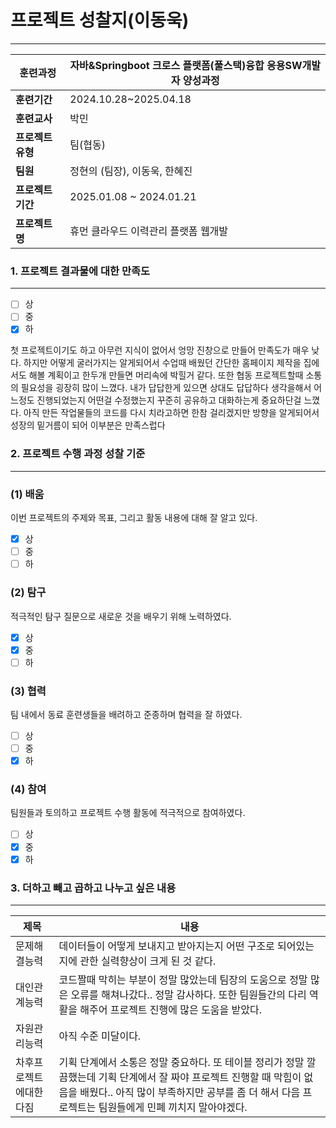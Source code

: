 # 프로젝트 성찰지(이동욱)

---

| **훈련과정**    | 자바&Springboot 크로스 플랫폼(풀스택)융합 응용SW개발자 양성과정 |
| ----------- | ----------------------------------------- |
| **훈련기간**    | 2024.10.28~2025.04.18                     |
| **훈련교사**    | 박민                                        |
| **프로젝트 유형** | 팀(협동)                                     |
| **팀원**      | 정현의 (팀장), 이동욱, 한혜진                        |
| **프로젝트 기간** | 2025.01.08 ~ 2024.01.21                   |
| **프로젝트명**   | 휴먼 클라우드 이력관리 플랫폼 웹개발                      |

### 1. 프로젝트 결과물에 대한 만족도

---

- [ ]  상
- [ ]  중
- [x]  하

첫 프로젝트이기도 하고 아무런 지식이 없어서 엉망 진창으로 만들어 만족도가 매우 낮다.
하지만 어떻게 굴러가지는 알게되어서 수업때 배웠던 간단한 홈페이지 제작을 집에서도 해볼 계획이고 한두개 만들면 머리속에 박힐거 같다.
또한 협동 프로젝트할때 소통의 필요성을 굉장히 많이 느꼈다.
내가 답답한게 있으면 상대도 답답하다 생각을해서 어느정도 진행되었는지 어떤걸 수정했는지 꾸준히 공유하고 대화하는게 중요하단걸 느꼈다.
아직 만든 작업물들의 코드를 다시 치라고하면 한참 걸리겠지만 방향을 알게되어서 성장의 밑거름이 되어 이부분은 만족스럽다
</aside>

### 2. 프로젝트 수행 과정 성찰 기준

---

### (1) 배움

이번 프로젝트의 주제와 목표, 그리고 활동 내용에 대해 잘 알고 있다.

- [x]  상
- [ ]  중
- [ ]  하

### (2) 탐구

적극적인 탐구 질문으로 새로운 것을 배우기 위해 노력하였다.

- [x]  상
- [x]  중
- [ ]  하

### (3) 협력

팀 내에서 동료 훈련생들을 배려하고 준종하며 협력을 잘 하였다.

- [ ]  상
- [ ]  중
- [x]  하

### (4) 참여

팀원들과 토의하고 프로젝트 수행 활동에 적극적으로 참여하였다.

- [ ]  상
- [x]  중
- [x]  하

### 3. 더하고 빼고 곱하고 나누고 싶은 내용

---

| 제목          | 내용                                                                                                                                |
| ----------- | --------------------------------------------------------------------------------------------------------------------------------- |
| 문제해결능력      | 데이터들이 어떻게 보내지고 받아지는지 어떤 구조로 되어있는지에 관한 실력향상이 크게 된 것 같다.                                                                            |
| 대인관계능력      | 코드짤때 막히는 부분이 정말 많았는데 팀장의 도움으로 정말 많은 오류를 해쳐나갔다.. 정말 감사하다. 또한 팀원들간의 다리 역활을 해주어 프로젝트 진행에 많은 도움을 받았다.                                 |
| 자원관리능력      | 아직 수준 미달이다.                                                                                                                       |
| 차후프로젝트에대한다짐 | 기획 단계에서 소통은 정말 중요하다. 또 테이블 정리가 정말 깔끔했는데 기획 단계에서 잘 짜야 프로젝트 진행할 때 막힘이 없음을 배웠다.. 아직 많이 부족하지만 공부를 좀 더 해서 다음 프로젝트는 팀원들에게 민폐 끼치지 말아야겠다. |
